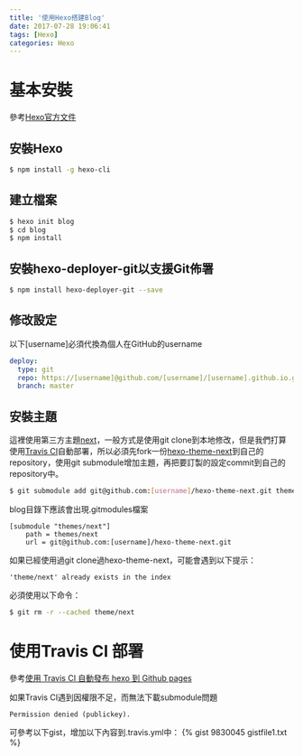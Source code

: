 ```yaml
---
title: '使用Hexo搭建Blog'
date: 2017-07-28 19:06:41
tags: [Hexo]
categories: Hexo
---
```


# 基本安裝
參考[Hexo官方文件](https://hexo.io/zh-tw/docs/index.html)

## 安裝Hexo
``` bash
$ npm install -g hexo-cli
```

## 建立檔案
``` bash
$ hexo init blog
$ cd blog
$ npm install
```

## 安裝hexo-deployer-git以支援Git佈署 
``` bash
$ npm install hexo-deployer-git --save
```
## 修改設定
以下[username]必須代換為個人在GitHub的username
```yaml _config.yml
deploy:
  type: git
  repo: https://[username]@github.com/[username]/[username].github.io.git
  branch: master
```

## 安裝主題
這裡使用第三方主題[next](http://theme-next.iissnan.com/)，一般方式是使用git clone到本地修改，但是我們打算使用[Travis CI](https://travis-ci.org/)自動部署，所以必須先fork一份[hexo-theme-next](https://github.com/iissnan/hexo-theme-next)到自己的repository，使用git submodule增加主題，再把要訂製的設定commit到自己的repository中。

```bash
$ git submodule add git@github.com:[username]/hexo-theme-next.git themes/next
```
blog目錄下應該會出現.gitmodules檔案
```
[submodule "themes/next"]
	path = themes/next
	url = git@github.com:[username]/hexo-theme-next.git	
```

如果已經使用過git clone過hexo-theme-next，可能會遇到以下提示：
```
'theme/next' already exists in the index
```
必須使用以下命令：
```bash
$ git rm -r --cached theme/next
```

# 使用Travis CI 部署
參考[使用 Travis CI 自動發布 hexo 到 Github pages](https://levirve.github.io/2016/hexo-deploy-through-travisci/)

如果Travis CI遇到因權限不足，而無法下載submodule問題
```
Permission denied (publickey).
```
可參考以下gist，增加以下內容到.travis.yml中：
{% gist 9830045 gistfile1.txt %}

